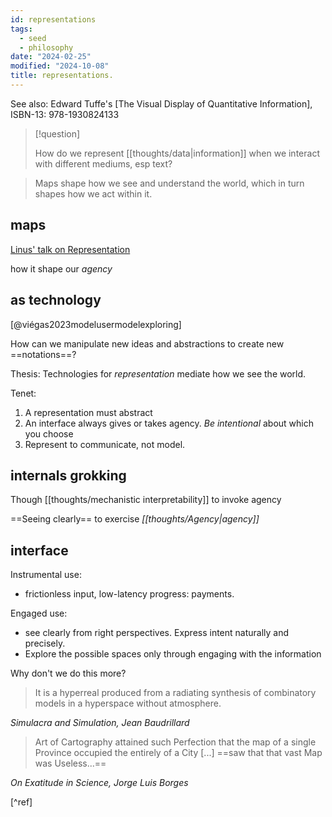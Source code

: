 ```yaml
---
id: representations
tags:
  - seed
  - philosophy
date: "2024-02-25"
modified: "2024-10-08"
title: representations.
---
```


See also: Edward Tuffe's [The Visual Display of Quantitative Information], ISBN-13: 978-1930824133

> [!question]
>
> How do we represent [[thoughts/data|information]] when we interact with different mediums, esp text?

> Maps shape how we see and understand the world, which in turn shapes how we act within it.

## maps

[Linus' talk on Representation](https://www.media.mit.edu/events/thinking-with-sand-a-virtual-talk-series-exploring-new-software-interfaces-and-tools-for-augmented-thinking-and-creative-exploration/)

how it shape our _agency_

## as technology

[@viégas2023modelusermodelexploring]

How can we manipulate new ideas and abstractions to create new ==notations==?

Thesis: Technologies for _representation_ mediate how we see the world.

Tenet:

1. A representation must abstract
2. An interface always gives or takes agency. _Be intentional_ about which you choose
3. Represent to communicate, not model.

## internals grokking

Though [[thoughts/mechanistic interpretability]] to invoke agency

==Seeing clearly== to exercise _[[thoughts/Agency|agency]]_

## interface

Instrumental use:

- frictionless input, low-latency progress: payments.

Engaged use:

- see clearly from right perspectives. Express intent naturally and precisely.
- Explore the possible spaces only through engaging with the information

Why don't we do this more?

> It is a hyperreal produced from a radiating synthesis of combinatory models in a hyperspace without atmosphere.

_Simulacra and Simulation, Jean Baudrillard_

> Art of Cartography attained such Perfection that the map of a single Province occupied the entirely of a City [...] ==saw that that vast Map was Useless...==

_On Exatitude in Science, Jorge Luis Borges_

[^ref]
